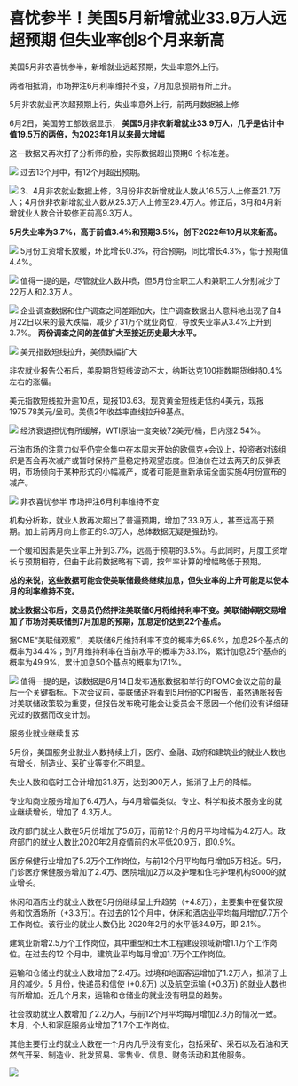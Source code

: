 

# 喜忧参半！美国5月新增就业33.9万人远超预期 但失业率创8个月来新高

美国5月非农喜忧参半，新增就业远超预期，失业率意外上行。

两者相抵消，市场押注6月利率维持不变，7月加息预期有所上升。

5月非农就业再次超预期上行，失业率意外上行，前两月数据被上修

6月2日，美国劳工部数据显示， **美国5月非农新增就业33.9万人，几乎是估计中值19.5万的两倍，为2023年1月以来最大增幅**

这一数据又再次打了分析师的脸，实际数据超出预期6 个标准差。

![](https://inews.gtimg.com/om_bt/OtQEbYuRfYJFGKQTxDy5tCr1WelhBbdODYPhUGa8KaEgoAA/1000)
过去13个月中，有12个月超出预期。

![](https://inews.gtimg.com/om_bt/ONAJttDBRvHQqGtCAIc3oJsOLYkKxtndEqJS7d4l25Xi8AA/1000)
3、4月非农就业数据上修，3月份非农新增就业人数从16.5万人上修至21.7万人；4月份非农新增就业人数从25.3万人上修至29.4万人。修正后，3月和4月新增就业人数合计较修正前高9.3万人。

**5月失业率为3.7%，高于前值3.4%和预期3.5%，创下2022年10月以来新高。**

![](https://inews.gtimg.com/om_bt/OBEHijno-Olfp6EHQ05BpNvU95zXCbdbQKqkSJDmhG5K0AA/1000)
5月份工资增长放缓，环比增长0.3%，符合预期，同比增长4.3%，低于预期值4.4%。

![](https://inews.gtimg.com/om_bt/OrDh2t3mmMjUCmReFYnorXRP6JCaS39H7K2MGYXH-ZsekAA/1000)
值得一提的是，尽管就业人数井喷，但5月份全职工人和兼职工人分别减少了22万人和2.3万人。

![](https://inews.gtimg.com/om_bt/OMZ3-JzwdGJB79D9cy_8Csxn-oVpOvdAQXSBir7LaZL98AA/1000)
企业调查数据和住户调查之间差距加大，住户调查数据出人意料地出现了自4月22日以来的最大跌幅，减少了31万个就业岗位，导致失业率从3.4%上升到3.7%。
**两份调查之间的差值扩大至接近历史最大水平。**

![](https://inews.gtimg.com/om_bt/O061PtHJQHR6DIW8oAesHJYacLusdDAnXptuCk1UVRbnkAA/1000)
美元指数短线拉升，美债跌幅扩大

非农就业报告公布后，美股期货短线波动不大，纳斯达克100指数期货维持0.4%左右的涨幅。

美元指数短线拉升逾10点，现报103.63。现货黄金短线走低约4美元，现报1975.78美元/盎司。美债2年收益率直线拉升8基点。

![](https://inews.gtimg.com/om_bt/OCl0JC4ApViL2WTmDar2ZeB-pmhJigGHkn4m2b_mMYSDsAA/1000)
经济衰退担忧有所缓解，WTI原油一度突破72美元/桶，日内涨2.54%。

石油市场的注意力似乎仍完全集中在本周末开始的欧佩克+会议上，投资者对该组织是否会再次减产或暂时保持产量稳定持观望态度。但油价在过去两天的反弹表明，市场倾向于某种形式的小幅减产，或者可能是重新承诺全面实施4月份宣布的减产。

![](https://inews.gtimg.com/om_bt/Oxt6nlNAaVqKpJro3j7tk18_HqSOTChwa6Iw1--yiLSuEAA/1000)
非农喜忧参半 市场押注6月利率维持不变

机构分析称，就业人数再次超出了普遍预期，增加了33.9万人，甚至远高于预期。加上前两月向上修正的9.3万人，总体数据无疑是强劲的。

一个缓和因素是失业率上升到3.7%，远高于预期的3.5%。与此同时，月度工资增长与预期相符，但由于此前数据略有下调，按年率计算的增幅略低于预期。

**总的来说，这些数据可能会使美联储最终继续加息，但失业率的上升可能足以使本月的利率维持不变。**

**就业数据公布后，交易员仍然押注美联储6月将维持利率不变。美联储掉期交易增加了市场对美联储到7月加息的预期，加息定价达到22个基点。**

据CME“美联储观察”，美联储6月维持利率不变的概率为65.6%，加息25个基点的概率为34.4%；到7月维持利率在当前水平的概率为33.1%，累计加息25个基点的概率为49.9%，累计加息50个基点的概率为17.1%。

![](https://inews.gtimg.com/om_bt/O9L9k57kyd2_MNo9SiaeN2nwubFaPwZFyvCE-6PiOX63IAA/1000)
值得一提的是，该数据是6月14日发布通胀数据和举行的FOMC会议之前的最后一个关键指标。下次会议前，美联储还将看到5月份的CPI报告，虽然通胀报告对美联储政策较为重要，但报告发布晚可能会让委员会不愿因一个他们没有详细研究过的数据而改变计划。

服务业就业继续复苏

5月份，美国服务业就业人数持续上升，医疗、金融、政府和建筑业的就业人数也有增长，制造业、采矿业等变化不明显。

失业人数和临时工合计增加31.8万，达到300万人，抵消了上月的降幅。

专业和商业服务增加了6.4万人，与4月增幅类似。专业、科学和技术服务业的就业继续增长，增加了 4.3万人。

政府部门就业人数在5月份增加了5.6万，而前12个月的月平均增幅为4.2万人。政府部门的就业人数比2020年2月疫情前的水平低20.9万，即0.9%。

医疗保健行业增加了5.2万个工作岗位，与前12个月平均每月增加5万相近。5月，门诊医疗保健服务增加了2.4万、医院增加2万以及护理和住宅护理机构9000的就业增长。

休闲和酒店业的就业人数在5月份继续呈上升趋势（+4.8万），主要集中在餐饮服务和饮酒场所（+3.3万）。在过去的12个月中，休闲和酒店业平均每月增加7.7万个工作岗位。该行业的就业人数仍比
2020年2月的水平低34.9万，即 2.1%。

建筑业新增2.5万个工作岗位，其中重型和土木工程建设领域新增1.1万个工作岗位。在过去的12 个月中，建筑业平均每月增加1.7万个工作岗位。

运输和仓储业的就业人数增加了2.4万。过境和地面客运增加了1.2万人，抵消了上月的减少。5 月份，快递员和信使 (+0.8万) 以及航空运输 (+0.3万)
的就业人数也有所增加。近几个月来，运输和仓储业的就业没有明显的趋势。

社会救助就业人数增加了2.2万人，与前12个月平均每月增加2.3万的情况一致。本月，个人和家庭服务业增加了1.7个工作岗位。

其他主要行业的就业人数在一个月内几乎没有变化，包括采矿、采石以及石油和天然气开采、制造业、批发贸易、零售业、信息、财务活动和其他服务。

![](https://inews.gtimg.com/om_bt/OSCo7THSPlzcrCGv91I40Ft2GMCG3L9KB9JWZjKQcwWo8AA/1000)

